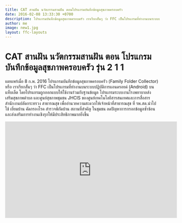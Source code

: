```yaml
---
title: CAT สานฝัน นวัตกรรมสานฝัน ตอนโปรแกรมบันทึกข้อมูลสุขภาพครอบครัว
date: 2016-02-08 13:33:30 +0700
description: โปรแกรมบันทึกข้อมูลสุขภาพครอบครัว เราเรียกส้ันๆ ว่า FFC เป็นโปรแกรมที่ทำงานบนระบบปฏิบัติการแอนดรอยด
author: me
image: new1.jpg
layout: ffc-layouts
---
```


# CAT สานฝัน นวัตกรรมสานฝัน ตอน โปรแกรมบันทึกข้อมูลสุขภาพครอบครัว รุ่น 2 1 1


เผยแพร่เมื่อ 8 ก.พ. 2016
โปรแกรมบันทึกข้อมูลสุขภาพครอบครัว (Family Folder Collector) หรือ เราเรียกส้ันๆ ว่า FFC เป็นโปรแกรมที่ทำงานบนระบบปฏิบัติการแอนดรอยด์ (Android) บนแท็บเล็ต โดยโปรแกรมถูกออกแบบให้ใช้งานร่วมกับฐานข้อมูล โปรแกรมระบบงานโรงพยาบาลส่งเสริมสุขภาพตำบล และศูนย์สุขภาพชุมชน JHCIS ของศูนย์เทคโนโลยีสารสนเทศและการสื่อสาร สำนักงานปลัดกระทรวง สาธารณสุข เพื่ออำนวยความสะดวกให้เจ้าหน้าที่สาธารณสุข ที่ รพ.สต.นำไปใช้ เยี่ยมบ้าน คัดกรองโรค สำรวจพิกัดบ้าน สถานที่สำคัญ ในชุมชน ลดปัญหาการกรอกข้อมูลซ้ำซ้อน และส่งเสริมการทำงานเชิงรุกให้มีประสิทธิภาพมากยิ่งขึ้น

<div class="center">
<iframe width="560" height="315" src="https://www.youtube.com/embed/DJceyu3Bg6c" frameborder="0" allowfullscreen></iframe>
</div>
